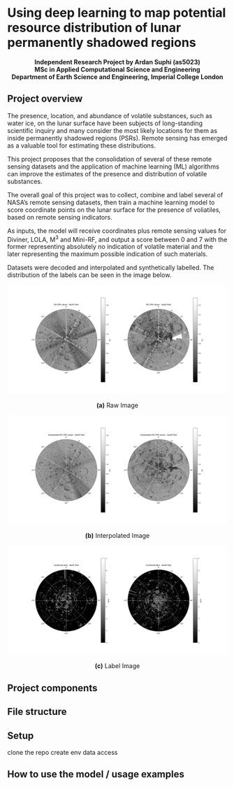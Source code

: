 # Using deep learning to map potential resource distribution of lunar permanently shadowed regions

<p style="text-align: center;">
<strong>Independent Research Project by Ardan Suphi (as5023)</strong><br>
<strong>MSc in Applied Computational Science and Engineering</strong><br>
<strong>Department of Earth Science and Engineering, Imperial College London</strong>
</p>

## Project overview
The presence, location, and abundance of volatile substances, such as water ice, on the lunar surface have been subjects of long-standing scientific inquiry and many consider the most likely locations for them as inside permanently shadowed regions (PSRs). Remote sensing has emerged as a valuable tool for estimating these distributions.

This project proposes that the consolidation of several of these remote sensing datasets and the application of machine learning (ML) algorithms can improve the estimates of the presence and
distribution of volatile substances.

The overall goal of this project was to collect, combine and label several of NASA’s remote sensing datasets, then train a machine learning model to score coordinate points on the lunar surface for the presence of voliatiles, based on remote sensing indicators.

As inputs, the model will receive coordinates plus remote sensing values for Diviner, LOLA, M<sup>3</sup> and Mini-RF, and output a score between 0 and 7 with the former representing absolutely no indication of volatile material and the later representing the maximum possible indication of such materials.

Datasets were decoded and interpolated and synthetically labelled. The distribution of the labels can be seen in the image below.

<center>
    <img src="data/M3/M3.png" alt="Raw Image" width="500"/>
    <p><strong>(a)</strong> Raw Image</p>
</center>

<center>
    <img src="data/M3/M3_interp.png" alt="Interpolated Image" width="500"/>
    <p><strong>(b)</strong> Interpolated Image</p>
</center>

<center>
    <img src="data/Combined_data.png" alt="Label Image" width="500"/>
    <p><strong>(c)</strong> Label Image</p>
</center>

## Project components

## File structure

## Setup
clone the repo
create env
data access


## How to use the model / usage examples 